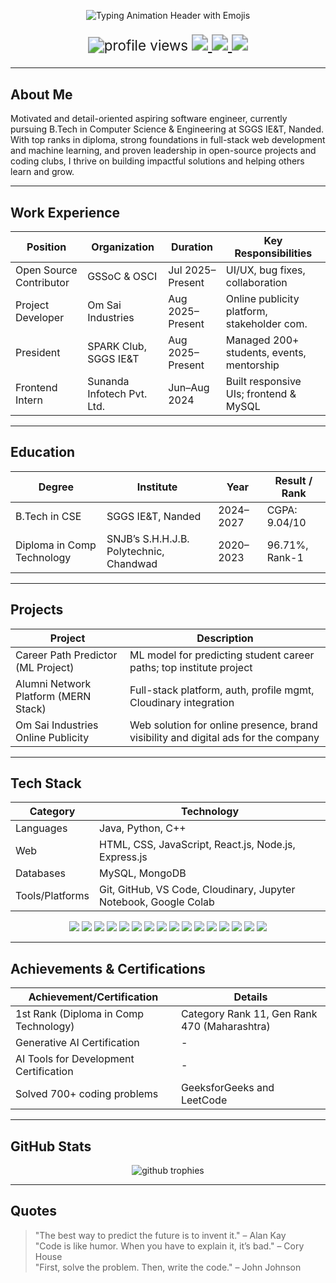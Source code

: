 <!-- Tushar Pandhare | GitHub Profile README -->
<!-- Tushar-Pandhare Github  -->
<!-- Github tushar-pandhare-->
<!-- Thank Uh-->
<p align="center">
  <img src="https://readme-typing-svg.herokuapp.com?font=Poppins&size=35&duration=3000&pause=1000&color=39e678&center=true&vCenter=true&width=950&lines=Hi+there,+I'm+Tushar%20👋;Full-Stack+Developer%20🚀;ML+Enthusiast%20🤖;Competitive+Programmer%20💻;MERN+Stack%20⚛️;CPP|Java|Python|JavaScript%20🛠️;MySQL|MongoDB%20💾;Git|VS+Code|Cloudinary%20⚙️;ML+Algorithms|DSA%20📚;🎓+Diploma:+96.71%25|B.Tech+CSE%20🎓;💡+Always+Learning%20✨" alt="Typing Animation Header with Emojis"/>
</p>

<!-- Enlarged Badges (Profile Views, LeetCode, LinkedIn, Gmail) -->
<p align="center" style="zoom:1.6;">
  <img src="https://komarev.com/ghpvc/?username=tushar-pandhare&label=Profile%20views&color=0e75b6&style=flat" alt="profile views"/>
  <a href="https://leetcode.com/tushar-pandhare/">
    <img src="https://img.shields.io/badge/LeetCode-FFA116?style=flat&logo=leetcode&logoColor=white"/>
</a>
  <a href="https://www.linkedin.com/in/tusharpandhare/">
    <img src="https://img.shields.io/badge/LinkedIn-0077B5?style=flat&logo=linkedin&logoColor=white"/>
  </a>
  <a href="mailto:tusharpandharetp@gmail.com">
    <img src="https://img.shields.io/badge/Gmail-D14836?style=flat&logo=gmail&logoColor=white"/>
  </a>
</p>

---

## About Me

Motivated and detail-oriented aspiring software engineer, currently pursuing B.Tech in Computer Science & Engineering at SGGS IE&T, Nanded. With top ranks in diploma, strong foundations in full-stack web development and machine learning, and proven leadership in open-source projects and coding clubs, I thrive on building impactful solutions and helping others learn and grow.

---

## Work Experience

| Position           | Organization                    | Duration                | Key Responsibilities                      |
|--------------------|---------------------------------|-------------------------|------------------------------------------- |
| Open Source Contributor| GSSoC & OSCI                    | Jul 2025–Present        | UI/UX, bug fixes, collaboration          |
| Project Developer  | Om Sai Industries               | Aug 2025–Present        | Online publicity platform, stakeholder com.|
| President          | SPARK Club, SGGS IE&T           | Aug 2025–Present        | Managed 200+ students, events, mentorship |
| Frontend Intern    | Sunanda Infotech Pvt. Ltd.      | Jun–Aug 2024            | Built responsive UIs; frontend & MySQL     |

---

## Education

| Degree                     | Institute                             | Year         | Result / Rank   |
|----------------------------|---------------------------------------|--------------|-----------------|
| B.Tech in CSE              | SGGS IE&T, Nanded                     | 2024–2027    | CGPA: 9.04/10   |
| Diploma in Comp Technology | SNJB’s S.H.H.J.B. Polytechnic, Chandwad| 2020–2023    | 96.71%, Rank-1  |

---

## Projects

| Project                               | Description                                                                                             |
|----------------------------------------|--------------------------------------------------------------------------------------------------------|
| Career Path Predictor (ML Project)     | ML model for predicting student career paths; top institute project                                    |
| Alumni Network Platform (MERN Stack)   | Full-stack platform, auth, profile mgmt, Cloudinary integration                                        |
| Om Sai Industries Online Publicity     | Web solution for online presence, brand visibility and digital ads for the company                     |

---

## Tech Stack

| Category      | Technology                                      |
|---------------|-------------------------------------------------|
| Languages     | Java, Python, C++                               |
| Web           | HTML, CSS, JavaScript, React.js, Node.js, Express.js |
| Databases     | MySQL, MongoDB                                  |
| Tools/Platforms| Git, GitHub, VS Code, Cloudinary, Jupyter Notebook, Google Colab |

<p align="center">
  <img src="https://img.shields.io/badge/Java-ED8B00?style=for-the-badge&logo=java&logoColor=white"/>
  <img src="https://img.shields.io/badge/Python-3776AB?style=for-the-badge&logo=python&logoColor=white"/>
  <img src="https://img.shields.io/badge/C++-00599C?style=for-the-badge&logo=cplusplus&logoColor=white"/>
  <img src="https://img.shields.io/badge/HTML5-E34F26?style=for-the-badge&logo=html5&logoColor=white"/>
  <img src="https://img.shields.io/badge/CSS3-1572B6?style=for-the-badge&logo=css3&logoColor=white"/>
  <img src="https://img.shields.io/badge/JavaScript-F7DF1E?style=for-the-badge&logo=javascript&logoColor=black"/>
  <img src="https://img.shields.io/badge/React-61DAFB?style=for-the-badge&logo=react&logoColor=black"/>
  <img src="https://img.shields.io/badge/Node.js-339933?style=for-the-badge&logo=nodedotjs&logoColor=white"/>
  <img src="https://img.shields.io/badge/Express.js-000000?style=for-the-badge&logo=express&logoColor=white"/>
  <img src="https://img.shields.io/badge/MySQL-4479A1?style=for-the-badge&logo=mysql&logoColor=white"/>
  <img src="https://img.shields.io/badge/MongoDB-47A248?style=for-the-badge&logo=mongodb&logoColor=white"/>
  <img src="https://img.shields.io/badge/Git-F05032?style=for-the-badge&logo=git&logoColor=white"/>
  <img src="https://img.shields.io/badge/GitHub-181717?style=for-the-badge&logo=github&logoColor=white"/>
  <img src="https://img.shields.io/badge/VS%20Code-0078D4?style=for-the-badge&logo=visual-studio-code&logoColor=white"/>
  <img src="https://img.shields.io/badge/Jupyter-F37626?style=for-the-badge&logo=jupyter&logoColor=white"/>
  <img src="https://img.shields.io/badge/Google%20Colab-F9AB00?style=for-the-badge&logo=googlecolab&logoColor=white"/>
</p>

---

## Achievements & Certifications

| Achievement/Certification           | Details                                  |
|-------------------------------------|------------------------------------------|
| 1st Rank (Diploma in Comp Technology)| Category Rank 11, Gen Rank 470  (Maharashtra)    |
| Generative AI Certification         | -                                       |
| AI Tools for Development Certification| -                                      |
| Solved 700+ coding problems         | GeeksforGeeks and LeetCode               |

---

## GitHub Stats

<p align="center">
<!--   <img src="https://github-readme-stats.vercel.app/api?username=tushar-pandhare&show_icons=true&theme=radical" alt="github stats"/>  -->
<!--   <img src="https://github-readme-streak-stats.herokuapp.com/?user=tushar-pandhare&theme=radical"/>  -->
</p>
<p align="center">
  <img src="https://github-profile-trophy.vercel.app/?username=tushar-pandhare&theme=radical&margin-w=10&margin-h=10&column=7" alt="github trophies"/>
</p>

---

## Quotes

> "The best way to predict the future is to invent it." – Alan Kay  
> "Code is like humor. When you have to explain it, it’s bad." – Cory House  
> "First, solve the problem. Then, write the code." – John Johnson  
